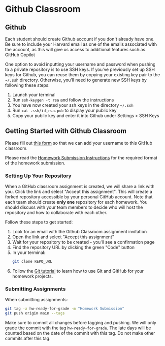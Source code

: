 # Github Classroom 

## Github 

Each student should create Github account if you don't already have one. Be sure to include your Harvard email as one of the emails associated with the account, as this will give us access to additional features such as GitHub Copilot


One option to avoid inputting your username and password when pushing to a private repository is to use SSH keys. If you've previously set up SSH keys for Github, you can reuse them by copying your existing key pair to the `~/.ssh` directory. Otherwise, you'll need to generate new SSH keys by following these steps:

1. Launch your terminal
2. Run `ssh-keygen -t rsa` and follow the instructions
3. You have now created your ssh keys in the directory `~/.ssh`
4. Run `cat .ssh/id_rsa.pub` to display your public key
5. Copy your public key and enter it into Github under Settings > SSH Keys



## Getting Started with Github Classroom

Please fill out [this form](https://docs.google.com/forms/d/e/1FAIpQLSevzi4x0q_jwUyWH6euwSLc-B0qOkIFzZiAh1dVVQCnOO3inQ/viewform?usp=sharing) so that we can add your username to this GitHub classroom. 

Please read the [Homework Submission Instructions](../chapter_syllabus/syllabus.md#homework-submission-guidelines) for the required format of the homework submission.


### Setting Up Your Repository

When a GitHub classroom assignment is created, we will share a link with you. Click the link and select "Accept this assignment". This will create a forked repository accessible by your personal GitHub account. Note that each team should create **only one** repository for each homework. You should discuss with your team members to decide who will host the repository and how to collaborate with each other.

Follow these steps to get started:

1. Look for an email with the Github Classroom assignment invitation
2. Open the link and select "Accept this assignment" 
3. Wait for your repository to be created - you'll see a confirmation page
4. Find the repository URL by clicking the green "Code" button
5. In your terminal:
   ```bash
   git clone REPO_URL
   ```
6. Follow the [Git tutorial](../chapter_workflow/git.md) to learn how to use Git and GitHub for your homework projects.

### Submitting Assignments

When submitting assignments:

   ```bash 
   git tag -a hw-ready-for-grade -m "Homework Submission"
   git push origin main --tags
   ```

Make sure to commit all changes before tagging and pushing. We will only grade the commit with the tag `hw-ready-for-grade`. The late days will be counted based on the date of the commit with this tag. Do not make other commits after this tag.
